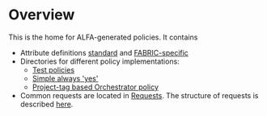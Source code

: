 # Overview

This is the home for ALFA-generated policies. It contains
- Attribute definitions [standard](standard-attributes.alfa) and [FABRIC-specific](fabric-attributes.alfa)
- Directories for different policy implementations:
    - [Test policies](TestPolicies)
    - [Simple always 'yes'](FabricAlwaysYes)
    - [Project-tag based Orchestrator policy](FabricOrchestratorProjectTags)
- Common requests are located in [Requests](Requests). The structure of requests is described [here](Requests/README.md).